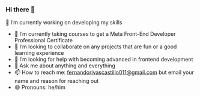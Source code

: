 ### Hi there 👋

<!--
**Fernando-2/Fernando-2** is a ✨ _special_ ✨ repository because its `README.md` (this file) appears on your GitHub profile.

Here are some ideas to get you started:
-->
🔭 I’m currently working on developing my skills 
- 🌱 I’m currently taking courses to get a Meta Front-End Developer Professional Certificate
- 👯 I’m looking to collaborate on any projects that are fun or a good learning experience
- 🤔 I’m looking for help with becoming advanced in frontend development
- 💬 Ask me about anything and everything
- 📫 How to reach me: fernandorivascastillo011@gmail.com but email your name and reason for reaching out 
- 😄 Pronouns: he/him


